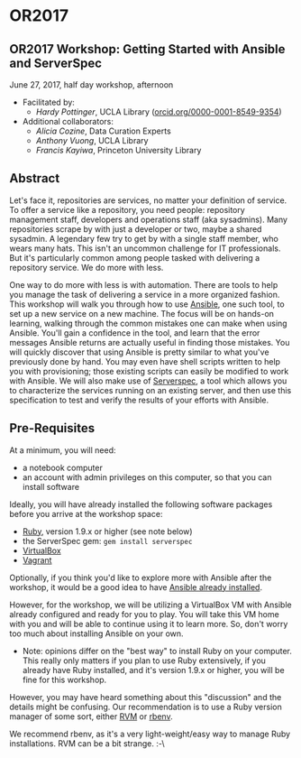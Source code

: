 # OR2017
## OR2017 Workshop: Getting Started with Ansible and ServerSpec
June 27, 2017, half day workshop, afternoon
* Facilitated by:
  * *Hardy Pottinger*, UCLA Library ([orcid.org/0000-0001-8549-9354](https://orcid.org/00000001854993540000000185499354))
* Additional collaborators:
  * *Alicia Cozine*, Data Curation Experts
  * *Anthony Vuong*, UCLA Library
  * *Francis Kayiwa*, Princeton University Library

## Abstract

Let's face it, repositories are services, no matter your definition of service.
To offer a service like a repository, you need people: repository management
staff, developers and operations staff (aka sysadmins). Many repositories scrape
by with just a developer or two, maybe a shared sysadmin. A legendary few try to
get by with a single staff member, who wears many hats. This isn't an uncommon
challenge for IT professionals. But it's particularly common among people tasked
with delivering a repository service. We do more with less.

One way to do more with less is with automation. There are tools to help you
manage the task of delivering a service in a more organized fashion. This
workshop will walk you through how to use [Ansible](https://www.ansible.com/),
one such tool, to set up a new service on a new machine. The focus will be on
hands-on learning, walking through the common mistakes one can make when using
Ansible. You'll gain a confidence in the tool, and learn that the error
messages Ansible returns are actually useful in finding those mistakes. You
will quickly discover that using Ansible is pretty similar to what you've
previously done by hand. You may even have shell scripts written to help you
with provisioning; those existing scripts can easily be modified to work with
Ansible. We will also make use of [Serverspec](http://serverspec.org/), a tool
which allows you to characterize the services running on an existing server,
and then use this specification to test and verify the results of your efforts
with Ansible.

## Pre-Requisites

At a minimum, you will need:
* a notebook computer
* an account with admin privileges on this computer, so that you can install
software

Ideally, you will have already installed the following software packages before
you arrive at the workshop space:
* [Ruby](https://www.ruby-lang.org/en/downloads/), version 1.9.x or higher (see note below)
* the ServerSpec gem: `gem install serverspec`
* [VirtualBox](https://www.virtualbox.org/wiki/Downloads)
* [Vagrant](https://www.vagrantup.com/downloads.html)

Optionally, if you think you'd like to explore more with Ansible after the
workshop, it would be a good idea to have [Ansible already installed](https://docs.ansible.com/ansible/intro_installation.html).

However, for the workshop, we will be utilizing a VirtualBox VM with Ansible
already configured and ready for you to play. You will take this VM home
with you and will be able to continue using it to learn more. So, don't worry
too much about installing Ansible on your own.

* Note: opinions differ on the "best way" to install Ruby on your computer. This
really only matters if you plan to use Ruby extensively, if you already have Ruby
installed, and it's version 1.9.x or higher, you will be fine for this workshop.

However, you may have heard something about this "discussion" and the details
might be confusing. Our recommendation is to use a Ruby version manager of some
sort, either [RVM](https://rvm.io/) or [rbenv](http://www.rubyinside.com/rbenv-a-simple-new-ruby-version-management-tool-5302.html).

We recommend rbenv, as it's a very light-weight/easy way to manage Ruby
installations. RVM can be a bit strange. :-\
